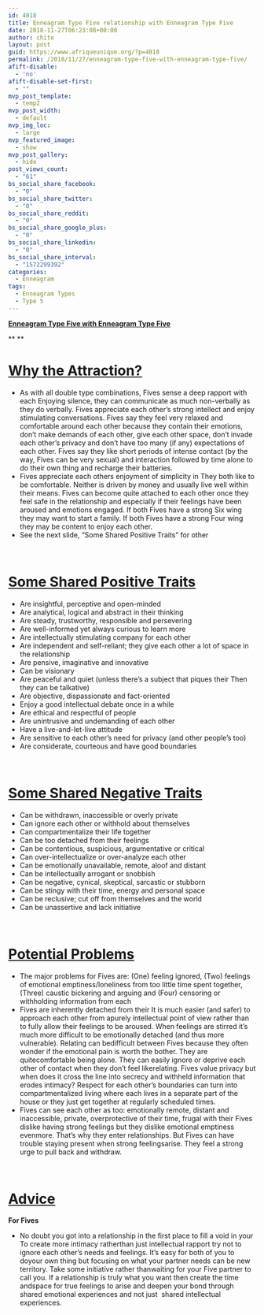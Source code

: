 ```yaml
---
id: 4018
title: Enneagram Type Five relationship with Enneagram Type Five
date: 2018-11-27T06:23:08+00:00
author: chito
layout: post
guid: https://www.afriqueunique.org/?p=4018
permalink: /2018/11/27/enneagram-type-five-with-enneagram-type-five/
afift-disable:
  - 'no'
afift-disable-set-first:
  - ""
mvp_post_template:
  - temp2
mvp_post_width:
  - default
mvp_img_loc:
  - large
mvp_featured_image:
  - show
mvp_post_gallery:
  - hide
post_views_count:
  - "61"
bs_social_share_facebook:
  - "0"
bs_social_share_twitter:
  - "0"
bs_social_share_reddit:
  - "0"
bs_social_share_google_plus:
  - "0"
bs_social_share_linkedin:
  - "0"
bs_social_share_interval:
  - "1572299392"
categories:
  - Enneagram
tags:
  - Enneagram Types
  - Type 5
---
```

**<u>Enneagram Type Five with Enneagram Type Five</u>**

** **

# <u>Why the Attraction?</u>

  * As with all double type combinations, Fives sense a deep rapport with each Enjoying silence, they can communicate as much non-verbally as they do verbally. Fives appreciate each other’s strong intellect and enjoy stimulating conversations. Fives say they feel very relaxed and comfortable around each other because they contain their emotions, don’t make demands of each other, give each other space, don’t invade each other’s privacy and don’t have too many (if any) expectations of each other. Fives say they like short periods of intense contact (by the way, Fives can be very sexual) and interaction followed by time alone to do their own thing and recharge their batteries.
  * Fives appreciate each others enjoyment of simplicity in They both like to be comfortable. Neither is driven by money and usually live well within their means. Fives can become quite attached to each other once they feel safe in the relationship and especially if their feelings have been aroused and emotions engaged. If both Fives have a strong Six wing they may want to start a family. If both Fives have a strong Four wing they may be content to enjoy each other.
  * See the next slide, “Some Shared Positive Traits” for other

&nbsp;

# <u>Some Shared Positive Traits</u>

  * Are insightful, perceptive and open-minded
  * Are analytical, logical and abstract in their thinking
  * Are steady, trustworthy, responsible and persevering
  * Are well-informed yet always curious to learn more
  * Are intellectually stimulating company for each other
  * Are independent and self-reliant; they give each other a lot of space in the relationship
  * Are pensive, imaginative and innovative
  * Can be visionary
  * Are peaceful and quiet (unless there’s a subject that piques their Then they can be talkative)
  * Are objective, dispassionate and fact-oriented
  * Enjoy a good intellectual debate once in a while
  * Are ethical and respectful of people
  * Are unintrusive and undemanding of each other
  * Have a live-and-let-live attitude
  * Are sensitive to each other’s need for privacy (and other people’s too)
  * Are considerate, courteous and have good boundaries

&nbsp;

# <u>Some Shared Negative Traits</u>

  * Can be withdrawn, inaccessible or overly private
  * Can ignore each other or withhold about themselves
  * Can compartmentalize their life together
  * Can be too detached from their feelings
  * Can be contentious, suspicious, argumentative or critical
  * Can over-intellectualize or over-analyze each other
  * Can be emotionally unavailable, remote, aloof and distant
  * Can be intellectually arrogant or snobbish
  * Can be negative, cynical, skeptical, sarcastic or stubborn
  * Can be stingy with their time, energy and personal space
  * Can be reclusive; cut off from themselves and the world
  * Can be unassertive and lack initiative

&nbsp;

# <u>Potential Problems</u>

  * The major problems for Fives are: (One) feeling ignored, (Two) feelings of emotional emptiness/loneliness from too little time spent together, (Three) caustic bickering and arguing and (Four) censoring or withholding information from each
  * Fives are inherently detached from their It is much easier (and safer) to approach each other from apurely intellectual point of view rather than to fully allow their feelings to be aroused. When feelings are stirred it’s much more difficult to be emotionally detached (and thus more vulnerable). Relating can bedifficult between Fives because they often wonder if the emotional pain is worth the bother. They are quitecomfortable being alone. They can easily ignore or deprive each other of contact when they don’t feel likerelating. Fives value privacy but when does it cross the line into secrecy and withheld information that erodes intimacy? Respect for each other’s boundaries can turn into compartmentalized living where each lives in a separate part of the house or they just get together at regularly scheduled times.
  * Fives can see each other as too: emotionally remote, distant and inaccessible, private, overprotective of their time, frugal with their Fives dislike having strong feelings but they dislike emotional emptiness evenmore. That’s why they enter relationships. But Fives can have trouble staying present when strong feelingsarise. They feel a strong urge to pull back and withdraw.

&nbsp;

# <u>Advice</u>

**For Fives**

  * No doubt you got into a relationship in the first place to fill a void in your To create more intimacy ratherthan just intellectual rapport try not to ignore each other’s needs and feelings. It’s easy for both of you to doyour own thing but focusing on what your partner needs can be new territory. Take some initiative rather thanwaiting for your Five partner to call you. If a relationship is truly what you want then create the time andspace for true feelings to arise and deepen your bond through shared emotional experiences and not just  shared intellectual experiences.
